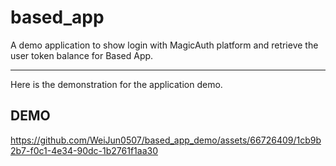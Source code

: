 # based_app

A demo application to show login with MagicAuth platform and retrieve the user token balance for Based App.

---

Here is the demonstration for the application demo.

## DEMO

https://github.com/WeiJun0507/based_app_demo/assets/66726409/1cb9b2b7-f0c1-4e34-90dc-1b2761f1aa30
